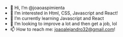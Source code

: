- 👋 Hi, I’m @joaoaspimienta
- 👀 I’m interested in Html, CSS, Javascript and React!
- 🌱 I’m currently learning Javascript and React
- 💞️ I’m looking to improve a lot and then get a job, lol
- 📫 How to reach me: joaoalejandro32@gmail.com!

<!---
joaoaspimienta/joaoaspimienta is a ✨ special ✨ repository because its `README.md` (this file) appears on your GitHub profile.
You can click the Preview link to take a look at your changes.
--->
